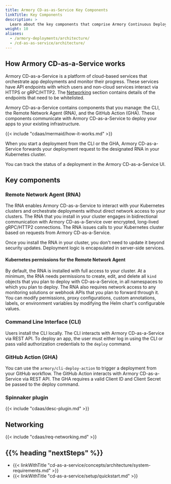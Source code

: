 ```yaml
---
title: Armory CD-as-as-Service Key Components
linkTitle: Key Components
description: >
  Learn about the key components that comprise Armory Continuous Deployment-as-a-Service and how they work together to orchestrate deployments. Remote Network Agent (RNA), Kubernetes permissions, networking requirements, CLI, GitHub Action.
weight: 10
aliases:
  - /armory-deployments/architecture/
  - /cd-as-as-service/architecture/
---
```


## How Armory CD-as-a-Service works

Armory CD-as-a-Service is a platform of cloud-based services that orchestrate app deployments and monitor their progress. These services have API endpoints with which users and non-cloud services interact via HTTPS or gRPC/HTTP2. The [Networking](#networking) section contains details of the endpoints that need to be whitelisted.

Armory CD-as-a-Service contains components that you manage: the CLI, the Remote Network Agent (RNA), and the GitHub Action (GHA). These components communicate with Armory CD-as-a-Service to deploy your apps to your existing infrastructure.

{{< include "cdaas/mermaid/how-it-works.md" >}}

When you start a deployment from the CLI or the GHA, Armory CD-as-a-Service forwards your deployment request to the designated RNA in your Kubernetes cluster.

You can track the status of a deployment in the Armory CD-as-a-Service UI.

## Key components

### Remote Network Agent (RNA)

The RNA enables Armory CD-as-a-Service to interact with your Kubernetes clusters and orchestrate deployments without direct network access to your clusters. The RNA that you install in your cluster engages in bidirectional communication with Armory CD-as-a-Service over encrypted, long-lived gRPC/HTTP2 connections. The RNA issues calls to your Kubernetes cluster based on requests from Armory CD-as-a-Service.

Once you install the RNA in your cluster, you don't need to update it beyond security updates. Deployment logic is encapsulated in server-side services.

#### Kubernetes permissions for the Remote Network Agent

By default, the RNA is installed with full access to your cluster. At a minimum, the RNA needs permissions to create, edit, and delete all `kind` objects that you plan to deploy with CD-as-a-Service, in all namespaces to which you plan to deploy. The RNA also requires network access to any monitoring solutions or webhook APIs that you plan to forward through it. You can modify permissions, proxy configurations, custom annotations, labels, or environment variables by modifying the Helm chart's configurable values.

### Command Line Interface (CLI)

Users install the CLI locally. The CLI interacts with Armory CD-as-a-Service via REST API. To deploy an app, the user must either log in using the CLI or pass valid authorization credentials to the `deploy` command.

### GitHub Action (GHA)

You can use the `armory/cli-deploy-action` to trigger a deployment from your GitHub workflow. The GitHub Action interacts with Armory CD-as-a-Service via REST API. The GHA requires a valid Client ID and Client Secret be passed to the deploy command.

### Spinnaker plugin

{{< include "cdaas/desc-plugin.md" >}}

## Networking

{{< include "cdaas/req-networking.md" >}}

## {{% heading "nextSteps" %}}

* {{< linkWithTitle "cd-as-a-service/concepts/architecture/system-requirements.md" >}}
* {{< linkWithTitle "cd-as-a-service/setup/quickstart.md" >}}

<br>
<br>